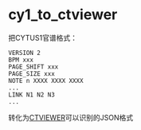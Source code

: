 # cy1_to_ctviewer

把CYTUS1官谱格式：
```
VERSION 2
BPM xxx
PAGE_SHIFT xxx
PAGE_SIZE xxx
NOTE n XXXX XXXX XXXX
...
LINK N1 N2 N3
...
```
转化为[CTVIEWER](http://ctviewer.laishin.net/charts)可以识别的JSON格式
